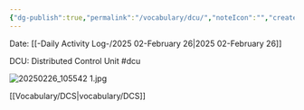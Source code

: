 ```yaml
---
{"dg-publish":true,"permalink":"/vocabulary/dcu/","noteIcon":"","created":"2025-02-26T13:09:40.158-06:00"}
---
```


Date: [[-Daily Activity Log-/2025 02-February 26\|2025 02-February 26]]

DCU: Distributed Control Unit
#dcu 

![20250226_105542 1.jpg](/img/user/20250226_105542%201.jpg)

[[Vocabulary/DCS\|vocabulary/DCS]]